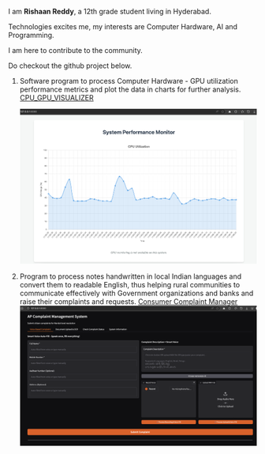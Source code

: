 I am **Rishaan Reddy**, a 12th grade student living in Hyderabad. 

Technologies excites me, my interests are Computer Hardware, AI and Programming. 

I am here to contribute to the community.

Do checkout the github project below.


1. Software program to process Computer Hardware - GPU utilization performance metrics and plot the data in charts for further analysis.
   [CPU_GPU_VISUALIZER](https://github.com/Rift2100/cpugpu_utilization)

   ![CPU_GRAPH](https://github.com/Rift2100/cpugpu_utilization/blob/main/image.png?raw=true)
   
3. Program to process notes handwritten in local Indian languages and convert them to readable English, thus helping rural communities to communicate effectively with Government organizations and banks and raise their complaints and requests.
   [Consumer Complaint Manager](https://github.com/Rift2100/AutoComplaintCategorisation_TS)
   ![Complaint Capture Scrren](https://github.com/Rift2100/AutoComplaintCategorisation_TS/blob/main/image.png?raw=true)
